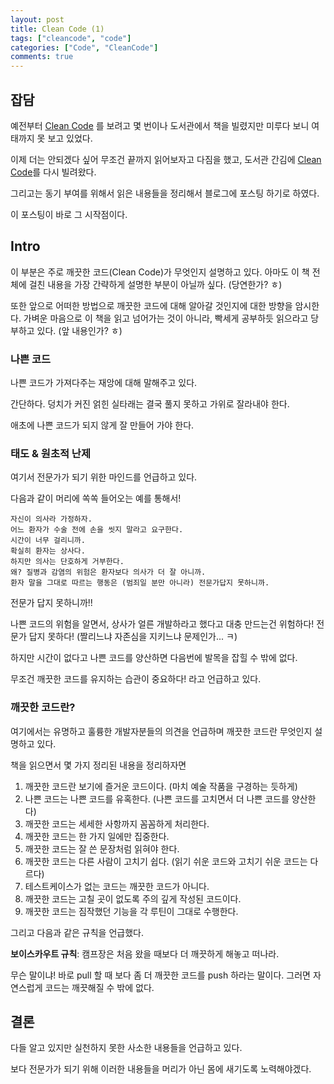 ```yaml
---
layout: post
title: Clean Code (1)
tags: ["cleancode", "code"]
categories: ["Code", "CleanCode"]
comments: true
---
```


## 잡담

예전부터 [Clean Code](https://books.google.co.kr/books?id=b3t9RQAACAAJ&dq=%ED%81%B4%EB%A6%B0+%EC%BD%94%EB%93%9C&hl=ko&sa=X&ved=0ahUKEwj75_H_08_PAhVRVWMKHYr6Da0Q6AEIJzAC) 를 보려고 몇 번이나 도서관에서 책을 빌렸지만 미루다 보니 여태까지 못 보고 있었다. 

이제 더는 안되겠다 싶어 무조건 끝까지 읽어보자고 다짐을 했고, 도서관 간김에 [Clean Code](https://books.google.co.kr/books?id=b3t9RQAACAAJ&dq=%ED%81%B4%EB%A6%B0+%EC%BD%94%EB%93%9C&hl=ko&sa=X&ved=0ahUKEwj75_H_08_PAhVRVWMKHYr6Da0Q6AEIJzAC)를 다시 빌려왔다.

그리고는 동기 부여를 위해서 읽은 내용들을 정리해서 블로그에 포스팅 하기로 하였다.

이 포스팅이 바로 그 시작점이다.


## Intro

이 부분은 주로 깨끗한 코드(Clean Code)가 무엇인지 설명하고 있다. 아마도 이 책 전체에 걸친 내용을 가장 간략하게 설명한 부분이 아닐까 싶다. (당연한가? ㅎ)

또한 앞으로 어떠한 방법으로 깨끗한 코드에 대해 알아갈 것인지에 대한 방향을 암시한다. 가벼운 마음으로 이 책을 읽고 넘어가는 것이 아니라, 빡세게 공부하듯 읽으라고 당부하고 있다. (앞 내용인가? ㅎ)


### 나쁜 코드

나쁜 코드가 가져다주는 재앙에 대해 말해주고 있다.

간단하다. 덩치가 커진 얽힌 실타래는 결국 풀지 못하고 가위로 잘라내야 한다.

애초에 나쁜 코드가 되지 않게 잘 만들어 가야 한다.


### 태도 & 원초적 난제

여기서 전문가가 되기 위한 마인드를 언급하고 있다.

다음과 같이 머리에 쏙쏙 들어오는 예를 통해서!

```
자신이 의사라 가정하자. 
어느 환자가 수술 전에 손을 씻지 말라고 요구한다. 
시간이 너무 걸리니까. 
확실히 환자는 상사다. 
하지만 의사는 단호하게 거부한다. 
왜? 질병과 감염의 위험은 환자보다 의사가 더 잘 아니까. 
환자 말을 그대로 따르는 행동은 (범죄일 분만 아니라) 전문가답지 못하니까.
```

전문가 답지 못하니까!!

나쁜 코드의 위험을 알면서, 상사가 얼른 개발하라고 했다고 대충 만드는건 위험하다! 전문가 답지 못하다! (짤리느냐 자존심을 지키느냐 문제인가... ㅋ)

하지만 시간이 없다고 나쁜 코드를 양산하면 다음번에 발목을 잡힐 수 밖에 없다.

무조건 깨끗한 코드를 유지하는 습관이 중요하다! 라고 언급하고 있다.


### 깨끗한 코드란?

여기에서는 유명하고 훌륭한 개발자분들의 의견을 언급하며 깨끗한 코드란 무엇인지 설명하고 있다.

책을 읽으면서 몇 가지 정리된 내용을 정리하자면

1. 깨끗한 코드란 보기에 즐거운 코드이다. (마치 예술 작품을 구경하는 듯하게)
2. 나쁜 코드는 나쁜 코드를 유혹한다. (나쁜 코드를 고치면서 더 나쁜 코드를 양산한다)
3. 깨끗한 코드는 세세한 사항까지 꼼꼼하게 처리한다.
4. 깨끗한 코드는 한 가지 일에만 집중한다.
5. 깨끗한 코드는 잘 쓴 문장처럼 읽혀야 한다. 
6. 깨끗한 코드는 다른 사람이 고치기 쉽다. (읽기 쉬운 코드와 고치기 쉬운 코드는 다르다)
7. 테스트케이스가 없는 코드는 깨끗한 코드가 아니다.
8. 깨끗한 코드는 고칠 곳이 없도록 주의 깊게 작성된 코드이다.
9. 깨끗한 코드는 짐작했던 기능을 각 루틴이 그대로 수행한다.

그리고 다음과 같은 규칙을 언급했다.

**보이스카우트 규칙**: 캠프장은 처음 왔을 때보다 더 깨끗하게 해놓고 떠나라.

무슨 말이냐! 바로 pull 할 때 보다 좀 더 깨끗한 코드를 push 하라는 말이다. 그러면 자연스럽게 코드는 깨끗해질 수 밖에 없다.


## 결론
다들 알고 있지만 실천하지 못한 사소한 내용들을 언급하고 있다.

보다 전문가가 되기 위해 이러한 내용들을 머리가 아닌 몸에 새기도록 노력해야겠다.

